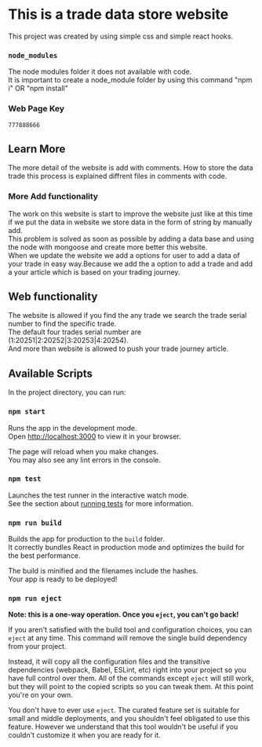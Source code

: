 # This is a trade data store website

This project was created by using simple css and simple react hooks.
### `node_modules`

The node modules folder it does not available with code.<br/>
It is important to create a node_module folder by using this command "npm i" OR "npm install"
### Web Page Key

    777888666

## Learn More

The more detail of the website is add with comments. How to store the data trade this process is explained diffrent files in comments with code.

### More Add functionality 

The work on this website is start to improve the website just like at this time if we put the data in website
we store data in the form of string by manually add.
<br>
This problem is solved as soon as possible by adding a data base and using the node with mongoose and create more better this website.
<br>
When we update the website we add a options for user to add a data of your trade in easy way.Because we add the
a option to add a trade and add a your article which is based on your trading journey.

## Web functionality

The website is allowed if you find the any trade we search the trade serial number to find the specific trade.<br/>
The default four trades serial number are (1:20251|2:20252|3:20253|4:20254).<br/>
And more than website is allowed to push your trade journey article.

## Available Scripts

In the project directory, you can run:

### `npm start`

Runs the app in the development mode.\
Open [http://localhost:3000](http://localhost:3000) to view it in your browser.

The page will reload when you make changes.\
You may also see any lint errors in the console.

### `npm test`

Launches the test runner in the interactive watch mode.\
See the section about [running tests](https://facebook.github.io/create-react-app/docs/running-tests) for more information.

### `npm run build`

Builds the app for production to the `build` folder.\
It correctly bundles React in production mode and optimizes the build for the best performance.

The build is minified and the filenames include the hashes.\
Your app is ready to be deployed!


### `npm run eject`

**Note: this is a one-way operation. Once you `eject`, you can't go back!**

If you aren't satisfied with the build tool and configuration choices, you can `eject` at any time. This command will remove the single build dependency from your project.

Instead, it will copy all the configuration files and the transitive dependencies (webpack, Babel, ESLint, etc) right into your project so you have full control over them. All of the commands except `eject` will still work, but they will point to the copied scripts so you can tweak them. At this point you're on your own.

You don't have to ever use `eject`. The curated feature set is suitable for small and middle deployments, and you shouldn't feel obligated to use this feature. However we understand that this tool wouldn't be useful if you couldn't customize it when you are ready for it.